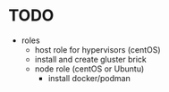 TODO
========
  - roles
    -  host role for hypervisors (centOS)
      - install and create gluster brick
    - node role (centOS or Ubuntu)
      - install docker/podman